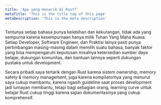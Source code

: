 ```yaml
---
title: 'Apa yang menarik di Rust?'
metaTitle: 'This is the title tag of this page'
metaDescription: 'This is the meta description'
---
```


Tentunya setiap bahasa punya kelebihan dan kekurangan, tidak ada yang sempurna karena kesempurnaan hanya milik Tuhan Yang Maha Kuasa. Setiap Developer, Software Engineer, dan Praktisi lainya pasti punya pertimbangan masing-masing dalam memilih suatu bahasa, banyak faktor yang bisa mempengaruhi keputusan misalnya ketersedian sumber daya belajar, dukungan komunitas, dan bantuan lainnya seperti dukungan pustaka untuk development.

Secara pribadi saya tertarik dengan Rust karena sistem ownership, memory safety & memory management, juga karena kompilatornya yang menurut saya cukup membantu, karena ngasih guideline saat proses development jadi lumayan membantu, tetapi bagi sebagian orang, learning curve untuk belajar Rust cukup tinggi karena sajian dokumentasinya yang cukup komprehensif.
